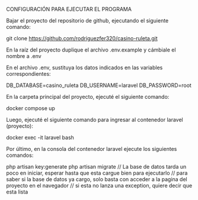 CONFIGURACIÓN PARA EJECUTAR EL PROGRAMA

Bajar el proyecto del repositorio de github, ejecutando el siguiente comando:
	
git clone https://github.com/rodriguezfer320/casino-ruleta.git

En la raíz del proyecto duplique el archivo .env.example y cámbiale el nombre a .env

En el archivo .env, sustituya los datos indicados en las variables correspondientes:
	
DB_DATABASE=casino_ruleta
DB_USERNAME=laravel
DB_PASSWORD=root

En la carpeta principal del proyecto, ejecuté el siguiente comando:
	
docker compose up

 Luego, ejecuté el siguiente comando para ingresar al contenedor laravel (proyecto):
	
docker exec -it laravel bash

Por último, en la consola del contenedor laravel ejecute los siguientes comandos:

php artisan key:generate
php artisan migrate // La base de datos tarda un poco en iniciar, esperar hasta que esta cargue bien para ejecutarlo
                    // para saber si la base de datos ya cargo, solo basta con acceder a la pagina del proyecto en el navegador
                    // si esta no lanza una exception, quiere decir que esta lista
